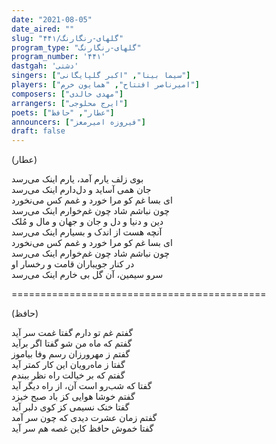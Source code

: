 ```yaml
---
date: "2021-08-05"
date_aired: ""
slug: "گلهای-رنگارنگ/۴۴۱"
program_type: "گلهای-رنگارنگ"
program_number: '۴۴۱'
dastgah: 'دشتی'
singers: ["سیما بینا", "اکبر گلپایگانی"]
players: ["امیرناصر افتتاح", "همایون خرم"]
composers: ["مهدی خالدی"]
arrangers: ["ایرج محلوجی"]
poets: ["عطار", "حافظ"]
announcers: ["فیروزه امیرمعز"]
draft: false
---
```


(عطار)  

بوی زلف یارم آمد، یارم اینک می‌رسد  
جان همی آساید و دل‌دارم اینک می‌رسد  
ای بسا غم کو مرا خورد و غمم کس می‌نخورد  
چون نباشم شاد چون غم‌خوارم اینک می‌رسد  
دین و دنیا و دل و جان و جهان و مال و مُلک  
آنچه هست از اندک و بسیارم اینک می‌رسد  
ای بسا غم کو مرا خورد و غمم کس می‌نخورد  
چون نباشم شاد چون غم‌خوارم اینک می‌رسد  
در کنار جویباران قامت و رخسار او  
سرو سیمین، آن گل بی خارم اینک می‌رسد  

============================================  

(حافظ)  

گفتم غم تو دارم گفتا غمت سر آید  
گفتم که ماه من شو گفتا اگر برآید  
گفتم ز مهرورزان رسم وفا بیاموز  
گفتا ز ماه‌رویان این کار کمتر آید  
گفتم که بر خیالت راه نظر ببندم  
گفتا که شب‌رو است آن، از راه دیگر آید  
گفتم خوشا هوایی کز باد صبح خیزد  
گفتا خنک نسیمی کز کوی دلبر آید  
گفتم زمان عشرت دیدی که چون سر آمد  
گفتا خموش حافظ کاین غصه هم سر آید  
